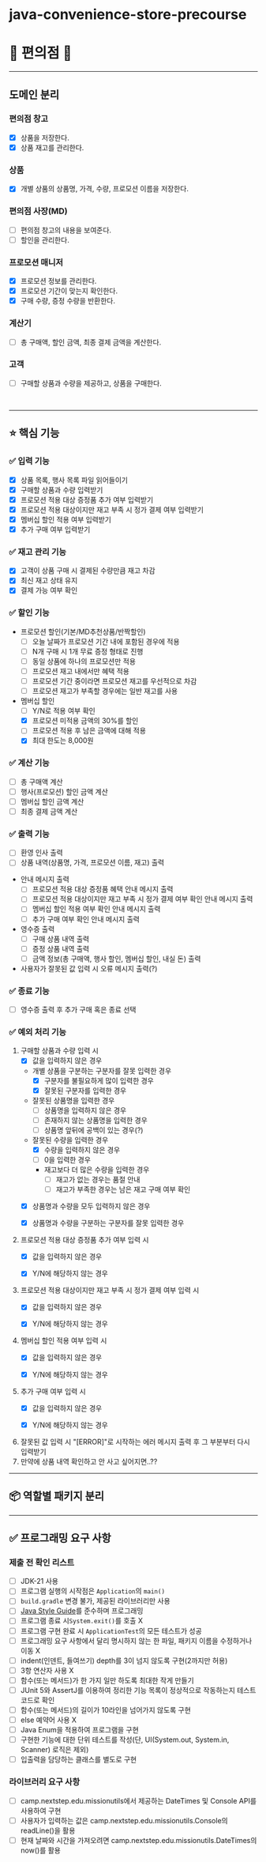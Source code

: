 # java-convenience-store-precourse

# 🍱 편의점 🍱

***

[//]: # (요구사항에서 달라진 점: 입력받기 위한 문구 출력도 출력 카테고리에 포함시킴)

## 도메인 분리

### 편의점 창고

- [x] 상품을 저장한다.
- [x] 상품 재고를 관리한다.

### 상품

- [x] 개별 상품의 상품명, 가격, 수량, 프로모션 이름을 저장한다.

### 편의점 사장(MD)

- [ ] 편의점 창고의 내용을 보여준다.
- [ ] 할인을 관리한다.

### 프로모션 매니저

- [x] 프로모션 정보를 관리한다.
- [x] 프로모션 기간이 맞는지 확인한다.
- [x] 구매 수량, 증정 수량을 반환한다.

### 계산기

- [ ] 총 구매액, 할인 금액, 최종 결제 금액을 계산한다.

### 고객

- [ ] 구매할 상품과 수량을 제공하고, 상품을 구매한다.

<br/>

***

## ⭐️ 핵심 기능

### ✅ 입력 기능

- [x] 상품 목록, 행사 목록 파일 읽어들이기
- [x] 구매할 상품과 수량 입력받기
- [x] 프로모션 적용 대상 증정품 추가 여부 입력받기
- [x] 프로모션 적용 대상이지만 재고 부족 시 정가 결제 여부 입력받기
- [x] 멤버십 할인 적용 여부 입력받기
- [x] 추가 구매 여부 입력받기

### ✅ 재고 관리 기능

- [x] 고객이 상품 구매 시 결제된 수량만큼 재고 차감
- [x] 최신 재고 상태 유지
- [x] 결제 가능 여부 확인

### ✅ 할인 기능

- 프로모션 할인(기본/MD추천상품/반짝할인)
    - [ ] 오늘 날짜가 프로모션 기간 내에 포함된 경우에 적용
    - [ ] N개 구매 시 1개 무료 증정 형태로 진행
    - [ ] 동일 상품에 하나의 프로모션만 적용
    - [ ] 프로모션 재고 내에서만 혜택 적용
    - [ ] 프로모션 기간 중이라면 프로모션 재고를 우선적으로 차감
    - [ ] 프로모션 재고가 부족할 경우에는 일반 재고를 사용

- 멤버십 할인
    - [ ] Y/N로 적용 여부 확인
    - [x] 프로모션 미적용 금액의 30%를 할인
    - [ ] 프로모션 적용 후 남은 금액에 대해 적용
    - [x] 최대 한도는 8,000원

### ✅ 계산 기능

- [ ] 총 구매액 계산
- [ ] 행사(프로모션) 할인 금액 계산
- [ ] 멤버십 할인 금액 계산
- [ ] 최종 결제 금액 계산

### ✅ 출력 기능

- [ ] 환영 인사 출력
- [ ] 상품 내역(상품명, 가격, 프로모션 이름, 재고) 출력
- 안내 메시지 출력
    - [ ] 프로모션 적용 대상 증정품 혜택 안내 메시지 출력
    - [ ] 프로모션 적용 대상이지만 재고 부족 시 정가 결제 여부 확인 안내 메시지 출력
    - [ ] 멤버십 할인 적용 여부 확인 안내 메시지 출력
    - [ ] 추가 구매 여부 확인 안내 메시지 출력
- 영수증 출력
    - [ ] 구매 상품 내역 출력
    - [ ] 증정 상품 내역 출력
    - [ ] 금액 정보(총 구매액, 행사 할인, 멤버십 할인, 내실 돈) 출력
- 사용자가 잘못된 값 입력 시 오류 메시지 출력(?)

### ✅ 종료 기능

- [ ] 영수증 출력 후 추가 구매 혹은 종료 선택

### ✅ 예외 처리 기능

1) 구매할 상품과 수량 입력 시
    - [x] 값을 입력하지 않은 경우
    - 개별 상품을 구분하는 구분자를 잘못 입력한 경우
        - [x] 구분자를 불필요하게 많이 입력한 경우
        - [x] 잘못된 구분자를 입력한 경우
    - 잘못된 상품명을 입력한 경우
        - [ ] 상품명을 입력하지 않은 경우
        - [ ] 존재하지 않는 상품명을 입력한 경우
        - [ ] 상품명 앞뒤에 공백이 있는 경우(?)
    - 잘못된 수량을 입력한 경우
        - [x] 수량을 입력하지 않은 경우
        - [ ] 0을 입력한 경우
        - 재고보다 더 많은 수량을 입력한 경우
            - [ ] 재고가 없는 경우는 품절 안내
            - [ ] 재고가 부족한 경우는 남은 재고 구매 여부 확인
    - [x] 상품명과 수량을 모두 입력하지 않은 경우
    - [x] 상품명과 수량을 구분하는 구분자를 잘못 입력한 경우


2) 프로모션 적용 대상 증정품 추가 여부 입력 시
    - [x] 값을 입력하지 않은 경우
    - [x] Y/N에 해당하지 않는 경우


3) 프로모션 적용 대상이지만 재고 부족 시 정가 결제 여부 입력 시
    - [x] 값을 입력하지 않은 경우
    - [x] Y/N에 해당하지 않는 경우


4) 멤버십 할인 적용 여부 입력 시
    - [x] 값을 입력하지 않은 경우
    - [x] Y/N에 해당하지 않는 경우


5) 추가 구매 여부 입력 시
    - [x] 값을 입력하지 않은 경우
    - [x] Y/N에 해당하지 않는 경우


6) 잘못된 값 입력 시 "[ERROR]"로 시작하는 에러 메시지 출력 후 그 부분부터 다시 입력받기
7) 만약에 상품 내역 확인하고 안 사고 싶어지면..??

***

## 📦 역할별 패키지 분리

***

## ✅ 프로그래밍 요구 사항

### 제출 전 확인 리스트

- [ ] JDK-21 사용
- [ ] 프로그램 실행의 시작점은 `Application`의 `main()`
- [ ] `build.gradle` 변경 불가, 제공된 라이브러리만 사용
- [ ] [Java Style Guide](https://github.com/woowacourse/woowacourse-docs/tree/main/styleguide/java)를 준수하며 프로그래밍
- [ ] 프로그램 종료 시`System.exit()`를 호출 X
- [ ] 프로그램 구현 완료 시 `ApplicationTest`의 모든 테스트가 성공
- [ ] 프로그래밍 요구 사항에서 달리 명시하지 않는 한 파일, 패키지 이름을 수정하거나 이동 X
- [ ] indent(인덴트, 들여쓰기) depth를 3이 넘지 않도록 구현(2까지만 허용)
- [ ] 3항 연산자 사용 X
- [ ] 함수(또는 메서드)가 한 가지 일만 하도록 최대한 작게 만들기
- [ ] JUnit 5와 AssertJ를 이용하여 정리한 기능 목록이 정상적으로 작동하는지 테스트 코드로 확인
- [ ] 함수(또는 메서드)의 길이가 10라인을 넘어가지 않도록 구현
- [ ] else 예약어 사용 X
- [ ] Java Enum을 적용하여 프로그램을 구현
- [ ] 구현한 기능에 대한 단위 테스트를 작성(단, UI(System.out, System.in, Scanner) 로직은 제외)
- [ ] 입출력을 담당하는 클래스를 별도로 구현

### 라이브러리 요구 사항

- [ ] camp.nextstep.edu.missionutils에서 제공하는 DateTimes 및 Console API를 사용하여 구현
- [ ] 사용자가 입력하는 값은 camp.nextstep.edu.missionutils.Console의 readLine()을 활용
- [ ] 현재 날짜와 시간을 가져오려면 camp.nextstep.edu.missionutils.DateTimes의 now()를 활용
